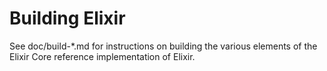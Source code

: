 Building Elixir
================

See doc/build-*.md for instructions on building the various
elements of the Elixir Core reference implementation of Elixir.
